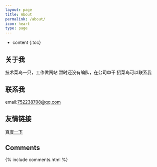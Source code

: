 ```yaml
---
layout: page
title: About
permalink: /about/
icon: heart
type: page
---
```


* content
{:toc}

## 关于我

技术菜鸟一只，工作做网站
暂时还没有编队，在公司单干
招菜鸟可以联系我


## 联系我

email:752238708@qq.com

## 友情链接
[百度一下](http://www.baidu.com)
<!-- [羡辙杂俎](http://zhangwenli.com/blog) \| [Anotherhome](https://www.anotherhome.net) \| [Reverland](http://reverland.org/) \| [ZhiLi](http://lizhipower.github.io/) \| [Simmer](http://simmer-jun.github.io/) \| [awthink](http://awthink.net/) \| [Aralic](http://aralic.github.io/) \| [zchen9](http://www.chen9.info/) \| [wuhuaji](http://wuhuaji.me/) \| [lisheng](http://www.lishengcn.cn/) \| [薛彬XueBin](http://axuebin.com/blog/) \| [TBOOX](http://www.tboox.org/cn/) -->

## Comments

{% include comments.html %}
